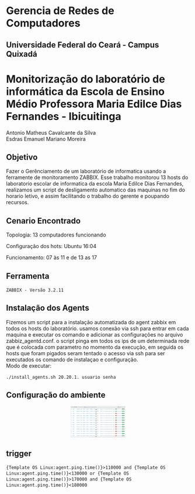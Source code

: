 # Gerencia de Redes de Computadores
## Universidade Federal do Ceará - Campus Quixadá

# Monitorização do laboratório de informática da Escola de Ensino Médio Professora Maria Edilce Dias Fernandes - Ibicuitinga


Antonio Matheus Cavalcante da Silva <br>
Esdras Emanuel Mariano Moreira

## Objetivo
Fazer o Gerênciamento de um laboratório de informatica usando a ferramente de monitoramento ZABBIX. Esse trabalho monitorou 13 hosts do laboratorio escolar de informatica da escola Maria Edilce Dias Fernandes, realizamos um script de desligamento automatico das maquinas no fim do horario letivo, e assim facilitando o trabalho do gerente e poupando recursos.

## Cenario Encontrado 

Topologia:
13 computadores funcionando

Configuração dos hots:
Ubuntu 16:04 

Funcionamento: 07 às 11 e de 13 as 17

## Ferramenta
```
ZABBIX - Versão 3.2.11
```

## Instalação dos Agents
Fizemos um script para a instalação automatizada do agent zabbix em todos os hosts do laboratório. usamos conexão via ssh para entrar em cada maquina e executar os comando e adicionar as configurações no arquivo zabbiz_agentd.conf.
o script pinga em todos os ips de um determinada rede que é colocada com parametro no momento da execução, em seguida os hosts que foram pigados seram tentado o acesso via ssh para ser executados os comando de instalaçao e configuração. <br>
Modo de executar:
```
./install_agents.sh 20.20.1. usuario senha
```

## Configuração do ambiente

<div align="center"><img src="img/geencia03.png" alt="" style="width:80; height:85px;"/></div>

## trigger
```
{Template OS Linux:agent.ping.time()}>110000 and {Template OS Linux:agent.ping.time()}<130000 or {Template OS Linux:agent.ping.time()}>170000 and {Template OS Linux:agent.ping.time()}<180000
```

